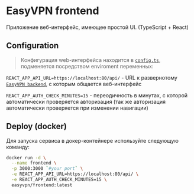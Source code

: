 # EasyVPN frontend

Приложение веб-интерфейс, имеющее простой UI. (TypeScript + React)

## Configuration
> Конфигурация web-интерфейса находится в [`config.ts`](./src/config.ts), подменяется посредством enviroment переменных:

`REACT_APP_API_URL=https://localhost:80/api/` - URL к развернотому [`EasyVPN backend`](../backend/README.md), с которым общается веб-интерфейс

`REACT_APP_AUTH_CHECK_MINUTES=15` - переодичность в минутах, с которой автоматически проверяется авторизация
(так же авторизация автоматически проверяется при изменении навигации)

## Deploy (docker)

Для запуска сервиса в докер-контейнере используйте следующую команду:

```bash
docker run -d \
  --name frontend \
  -p 3000:3000 `#your port` \
  -e REACT_APP_API_URL=https://localhost:80/api/ \
  -e REACT_APP_AUTH_CHECK_MINUTES=15 \
  easyvpn/frontend:latest
```
